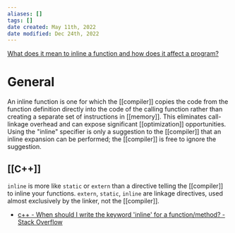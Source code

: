 ```yaml
---
aliases: []
tags: []
date created: May 11th, 2022
date modified: Dec 24th, 2022
---
```

[What does it mean to inline a function and how does it affect a program?](https://www.ibm.com/support/pages/what-does-it-mean-inline-function-and-how-does-it-affect-program)

# General
An inline function is one for which the [[compiler]] copies the code from the function definition directly into the code of the calling function rather than creating a separate set of instructions in [[memory]]. This eliminates call-linkage overhead and can expose significant [[optimization]] opportunities. Using the "inline" specifier is only a suggestion to the [[compiler]] that an inline expansion can be performed; the [[compiler]] is free to ignore the suggestion.

## [[C++]]
`inline` is more like `static` or `extern` than a directive telling the [[compiler]] to inline your functions. `extern`, `static`, `inline` are linkage directives, used almost exclusively by the linker, not the [[compiler]].

- [c++ - When should I write the keyword 'inline' for a function/method? - Stack Overflow](https://stackoverflow.com/questions/1759300/when-should-i-write-the-keyword-inline-for-a-function-method)  


